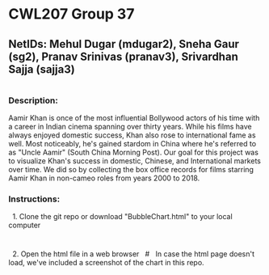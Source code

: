 # CWL207 Group 37
## NetIDs: Mehul Dugar (mdugar2), Sneha Gaur (sg2), Pranav Srinivas (pranav3), Srivardhan Sajja (sajja3)
#
### Description:
Aamir Khan is once of the most influential Bollywood actors of his time with a career in Indian cinema spanning over thirty years. While his films have always enjoyed domestic success, Khan also rose to international fame as well. Most noticeably, he's gained stardom in China where he's referred to as "Uncle Aamir" (South China Morning Post). Our goal for this project was to visualize Khan's success in domestic, Chinese, and International markets over time. We did so by collecting the box office records for films starring Aamir Khan in non-cameo roles from years 2000 to 2018.

### Instructions:
  1. Clone the git repo or download "BubbleChart.html" to your local computer
  #
  2. Open the html file in a web browser
  #
  In case the html page doesn't load, we've included a screenshot of the chart in this repo.
